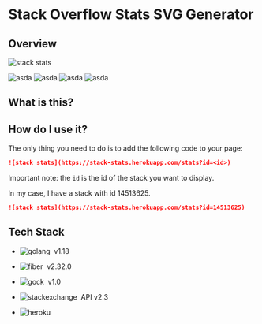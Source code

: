 # Stack Overflow Stats SVG Generator

## Overview

![stack stats](https://stack-stats.herokuapp.com/stats?id=14513625)

<img src="https://stack-stats.herokuapp.com/stats?id=5798347" alt="asda" />

<img src="https://stack-stats.herokuapp.com/stats?id=10739437" alt="asda" />

<img src="https://stack-stats.herokuapp.com/stats?id=15284154" alt="asda" />

<img src="https://stack-stats.herokuapp.com/stats?id=6904888" alt="asda" />




## What is this?


## How do I use it?

The only thing you need to do is to add the following code to your page:

```md
![stack stats](https://stack-stats.herokuapp.com/stats?id=<id>)
```

Important note: the `id` is the id of the stack you want to display.

In my case, I have a stack with id 14513625.

```md
![stack stats](https://stack-stats.herokuapp.com/stats?id=14513625)
```

## Tech Stack

* ![golang](https://img.shields.io/badge/GO-05122A?style=flat&logo=go)&nbsp; v1.18

* ![fiber](https://img.shields.io/badge/Fiber-05122A?style=flat&logo=go)&nbsp; v2.32.0

* ![gock](https://img.shields.io/badge/gock-05122A?style=flat&logo=go)&nbsp; v1.0

* ![stackexchange](https://img.shields.io/badge/stackexchange-05122A?style=flat&logo=stackexchange)&nbsp; API v2.3

* ![heroku](https://img.shields.io/badge/heroku-05122A?style=flat&logo=heroku)&nbsp;



